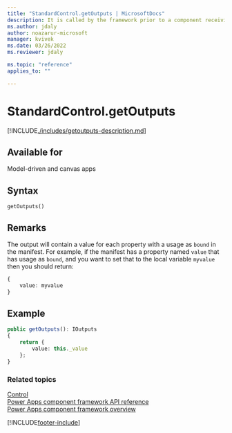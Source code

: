 ```yaml
---
title: "StandardControl.getOutputs | MicrosoftDocs"
description: It is called by the framework prior to a component receiving the new data. Returns an object based on nomenclature defined in manifest, expecting objects[s] for the property marked as bound.
ms.author: jdaly
author: noazarur-microsoft
manager: kvivek
ms.date: 03/26/2022
ms.reviewer: jdaly

ms.topic: "reference"
applies_to: ""

---
```

# StandardControl.getOutputs

[!INCLUDE[./includes/getoutputs-description.md](./includes/getoutputs-description.md)]

## Available for 

Model-driven and canvas apps

## Syntax

`getOutputs()`

## Remarks

The output will contain a value for each property with a usage as `bound` in the manifest.
For example, if the manifest has a property named `value` that has usage as `bound`, and you want to set that to the local variable `myvalue` then you should return:

```TypeScript
{
    value: myvalue
}
```

## Example

```TypeScript
public getOutputs(): IOutputs
{
    return {
        value: this._value
    };
}
```


### Related topics

[Control](../control.md)<br/>
[Power Apps component framework API reference](../../reference/index.md)<br/>
[Power Apps component framework overview](../../overview.md)


[!INCLUDE[footer-include](../../../../includes/footer-banner.md)]
